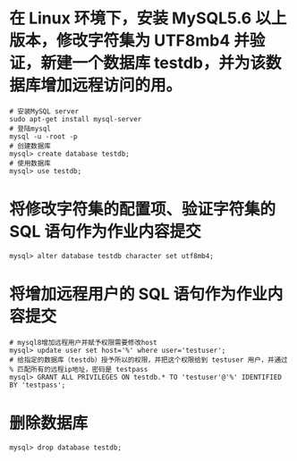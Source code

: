 # 在 Linux 环境下，安装 MySQL5.6 以上版本，修改字符集为 UTF8mb4 并验证，新建一个数据库 testdb，并为该数据库增加远程访问的用。
```
# 安装MySQL server
sudo apt-get install mysql-server
# 登陆mysql
mysql -u -root -p
# 创建数据库
mysql> create database testdb;
# 使用数据库
mysql> use testdb;
```

# 将修改字符集的配置项、验证字符集的 SQL 语句作为作业内容提交
```
mysql> alter database testdb character set utf8mb4;
```

# 将增加远程用户的 SQL 语句作为作业内容提交
```buildoutcfg
# mysql8增加远程用户并赋予权限需要修改host
mysql> update user set host='%' where user='testuser';
# 给指定的数据库（testdb）授予所以的权限，并把这个权限给到 testuser 用户，并通过 % 匹配所有的远程ip地址，密码是 testpass
mysql> GRANT ALL PRIVILEGES ON testdb.* TO 'testuser'@'%' IDENTIFIED BY 'testpass';
```

# 删除数据库
```
mysql> drop database testdb;
```